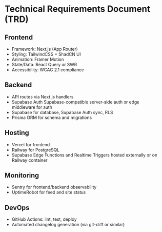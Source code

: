 # Technical Requirements Document (TRD)

## Frontend
- Framework: Next.js (App Router)
- Styling: TailwindCSS + ShadCN UI
- Animation: Framer Motion
- State/Data: React Query or SWR
- Accessibility: WCAG 2.1 compliance

## Backend
- API routes via Next.js handlers
- Supabase Auth Supabase-compatible server-side auth or edge middleware for auth
- Supabase for database, Supabase Auth sync, RLS
- Prisma ORM for schema and migrations

## Hosting
- Vercel for frontend
- Railway for PostgreSQL
- Supabase Edge Functions and Realtime Triggers hosted externally or on Railway container

## Monitoring
- Sentry for frontend/backend observability
- UptimeRobot for feed and site status

## DevOps
- GitHub Actions: lint, test, deploy
- Automated changelog generation (via git-cliff or similar)